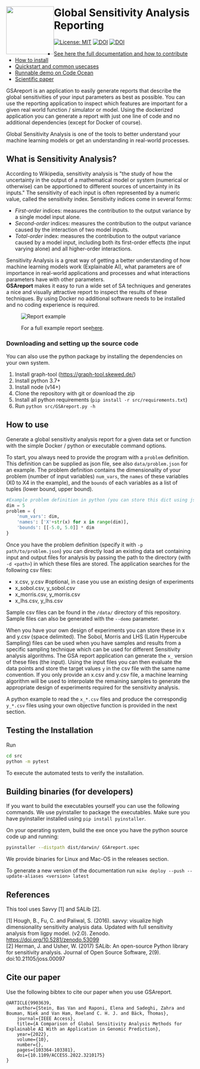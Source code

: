<h1><img src="src/gsa-logo.png" width="128" style="float:left;">Global Sensitivity Analysis Reporting</h1>


[![License: MIT](https://img.shields.io/badge/License-MIT-yellow.svg)](https://opensource.org/licenses/MIT) [![DOI](https://zenodo.org/badge/445445786.svg)](https://zenodo.org/badge/latestdoi/445445786) [![DOI](https://joss.theoj.org/papers/10.21105/joss.04721/status.svg)](https://doi.org/10.21105/joss.04721)

* [See here the full documentation and how to contribute](https://basvanstein.github.io/GSAreport/)
* [How to install](https://basvanstein.github.io/GSAreport/1.0.1/installation/)
* [Quickstart and common usecases](https://basvanstein.github.io/GSAreport/1.0.1/usecases/)
* [Runnable demo on Code Ocean](https://codeocean.com/capsule/1242287/tree)
* [Scientific paper](https://ieeexplore.ieee.org/document/9903639)


GSAreport is an application to easily generate reports that describe the global sensitivities of your input parameters as best as possible. You can use the reporting application to inspect which features are important for a given real world function / simulator or model. Using the dockerized application you can generate a report with just one line of code and no additional dependencies (except for Docker of course).

Global Sensitivity Analysis is one of the tools to better understand your machine learning models or get an understanding in real-world processes.

## What is Sensitivity Analysis?
According to Wikipedia, sensitivity analysis is "the study of how the uncertainty in the output of a mathematical model or system (numerical or otherwise) can be apportioned to different sources of uncertainty in its inputs." The sensitivity of each input is often represented by a numeric value, called the sensitivity index. Sensitivity indices come in several forms:

- *First-order* indices: measures the contribution to the output variance by a single model input alone.
- *Second-order* indices: measures the contribution to the output variance caused by the interaction of two model inputs.
- *Total-order* index: measures the contribution to the output variance caused by a model input, including both its first-order effects (the input varying alone) and all higher-order interactions.

Sensitivity Analysis is a great way of getting a better understanding of how machine learning models work (Explainable AI), what parameters are of importance in real-world applications and processes and what interactions parameters have with other parameters.  
**GSAreport** makes it easy to run a wide set of SA techniques and generates a nice and visually attractive report to inspect the results of these techniques. By using Docker no additional software needs to be installed and no coding experience is required.


<figure>
<p><img alt="Report example" src="https://basvanstein.github.io/GSAreport/1.0.1/example.png">
  </p>
<figcaption>For a full example report see<a href="https://basvanstein.github.io/GSAreport/example-report/example.html">here</a>.</figcaption>
</figure>


### Downloading and setting up the source code
You can also use the python package by installing the dependencies on your own system.

1. Install graph-tool (https://graph-tool.skewed.de/)
2. Install python 3.7+
3. Install node (v14+)
4. Clone the repository with git or download the zip
5. Install all python requirements (`pip install -r src/requirements.txt`)
6. Run `python src/GSAreport.py -h`

## How to use
<div id="Howtouse"></div>

Generate a global sensitivity analysis report for a given data set or function with the simple Docker / python or executable command options.

To start, you always need to provide the program with a `problem` definition. This definition can be supplied as json file, see also `data/problem.json` for an example. The problem definition contains the dimensionality of your problem (number of input variables) `num_vars`, the `names` of these variables (X0 to X4 in the example), and the `bounds` of each variables as a list of tuples (lower bound, upper bound).
    
```python
#Example problem definition in python (you can store this dict using json.dump to a json file)
dim = 5
problem = {
    'num_vars': dim,
    'names': ['X'+str(x) for x in range(dim)],
    'bounds': [[-5.0, 5.0]] * dim
}
```

Once you have the problem definition (specify it with `-p path/to/problem.json`) you can directly load an existing data set containing input and output files for analysis by passing the path to the directory (with `-d <path>`) in which these files are stored. The application searches for the following csv files:

- x.csv, y.csv  #optional, in case you use an existing design of experiments
- x_sobol.csv, y_sobol.csv
- x_morris.csv, y_morris.csv
- x_lhs.csv, y_lhs.csv

Sample csv files can be found in the `/data/` directory of this repository. Sample files can also be generated with the `--demo` parameter.

When you have your own design of experiments you can store these in x and y.csv (space delimited). The Sobol, Morris and LHS (Latin Hypercube Sampling) files can be used when you have samples and results from a specific sampling technique which can be used for different Sensitivity analysis algorithms. The GSA report application can generate the `x_` version of these files (the input). Using the input files you can then evaluate the data points and store the target values `y` in the csv file with the same name convention. If you only provide an x.csv and y.csv file, a machine learning algorithm will be used to interpolate the remaining samples to generate the appropriate design of experiments required for the sensitivity analysis.

A python example to read the `x_*.csv` files  and produce the correspondig `y_*.csv` files using your own objective function is provided in the next section.

## Testing the Installation

Run 

```zsh
cd src
python -m pytest
```

To execute the automated tests to verify the installation.

## Building binaries (for developers)
If you want to build the executables yourself you can use the following commands. We use pyinstaller to package the executables.
Make sure you have pyinstaller installed using `pip install pyinstaller`.

On your operating system, build the exe once you have the python source code up and running:

```zsh
pyinstaller --distpath dist/darwin/ GSAreport.spec
```

We provide binaries for Linux and Mac-OS in the releases section.

To generate a new version of the documentation run `mike deploy --push --update-aliases <version> latest`

## References
This tool uses Savvy [1] and SALib [2].

[1] Hough, B., Fu, C. and Paliwal, S. (2016). savvy: visualize high dimensionality sensitivity analysis data. Updated with full sensitivity analysis from ligpy model. (v2.0). Zenodo. https://doi.org/10.5281/zenodo.53099  
[2] Herman, J. and Usher, W. (2017) SALib: An open-source Python library for sensitivity analysis. Journal of Open Source Software, 2(9). doi:10.21105/joss.00097

## Cite our paper

Use the following bibtex to cite our paper when you use GSAreport.

```
@ARTICLE{9903639,  
    author={Stein, Bas Van and Raponi, Elena and Sadeghi, Zahra and Bouman, Niek and Van Ham, Roeland C. H. J. and Bäck, Thomas},  
    journal={IEEE Access},   
    title={A Comparison of Global Sensitivity Analysis Methods for Explainable AI With an Application in Genomic Prediction},   
    year={2022},  
    volume={10},  
    number={},  
    pages={103364-103381},  
    doi={10.1109/ACCESS.2022.3210175}
}
```
